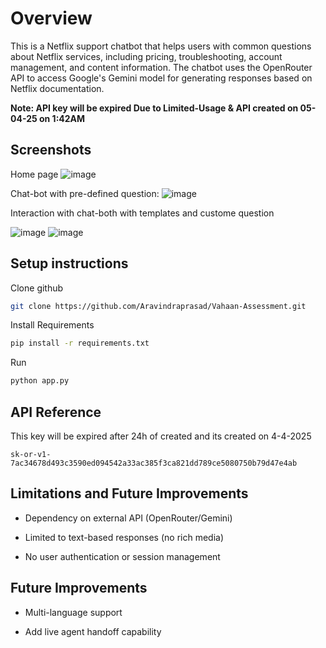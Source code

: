 
# Overview

This is a Netflix support chatbot that helps users with common questions about Netflix services, including pricing, troubleshooting, account management, and content information. The chatbot uses the OpenRouter API to access Google's Gemini model for generating responses based on Netflix documentation.

**Note: API key will be expired Due to Limited-Usage & API created on 05-04-25 on 1:42AM**
## Screenshots

Home page
![image](https://github.com/user-attachments/assets/a18e506f-9584-4804-99b1-08008c6ef7c6)

Chat-bot with pre-defined question:
![image](https://github.com/user-attachments/assets/bc9a488b-b4b1-4eaf-a7ba-937eb9bdf8ab)

Interaction with chat-both with templates and custome question

![image](https://github.com/user-attachments/assets/55eb61ff-4293-48f7-8967-166045214f43)
![image](https://github.com/user-attachments/assets/42cc50ef-85d1-4091-8056-7c0d37e34c0c)


## Setup instructions

Clone github
```bash
git clone https://github.com/Aravindraprasad/Vahaan-Assessment.git
```


Install Requirements 

```bash
pip install -r requirements.txt
```

Run 

```bash
python app.py
```

## API Reference

This key will be expired after 24h of created and its created on 4-4-2025 

```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```

## Limitations and Future Improvements
- Dependency on external API (OpenRouter/Gemini)

- Limited to text-based responses (no rich media)

- No user authentication or session management

## Future Improvements

- Multi-language support

- Add live agent handoff capability
























